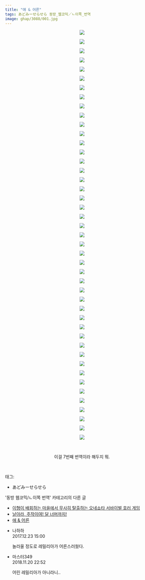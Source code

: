```yaml
---
title: "애 & 어른"
tags: あどみーせらせら 동방_웹코믹／ㄴ이쪽_번역
image: ghap/3088/001.jpg
---
```

<div class="article">
<p style="text-align: center; clear: none; float: none;"><img src="{{ site.nasurl }}/ghap/3088/001.jpg"/></p>
<p style="text-align: center; clear: none; float: none;"><img src="{{ site.nasurl }}/ghap/3088/002.jpg"/></p>
<p style="text-align: center; clear: none; float: none;"><img src="{{ site.nasurl }}/ghap/3088/003.jpg"/></p>
<p style="text-align: center; clear: none; float: none;"><img src="{{ site.nasurl }}/ghap/3088/004.jpg"/></p>
<p style="text-align: center; clear: none; float: none;"><img src="{{ site.nasurl }}/ghap/3088/005.jpg"/></p>
<p style="text-align: center; clear: none; float: none;"><img src="{{ site.nasurl }}/ghap/3088/006.jpg"/></p>
<p style="text-align: center; clear: none; float: none;"><img src="{{ site.nasurl }}/ghap/3088/007.jpg"/></p>
<p style="text-align: center; clear: none; float: none;"><img src="{{ site.nasurl }}/ghap/3088/008.jpg"/></p>
<p style="text-align: center; clear: none; float: none;"><img src="{{ site.nasurl }}/ghap/3088/009.jpg"/></p>
<p style="text-align: center; clear: none; float: none;"><img src="{{ site.nasurl }}/ghap/3088/010.jpg"/></p>
<p style="text-align: center; clear: none; float: none;"><img src="{{ site.nasurl }}/ghap/3088/011.jpg"/></p>
<p style="text-align: center; clear: none; float: none;"><img src="{{ site.nasurl }}/ghap/3088/012.jpg"/></p>
<p style="text-align: center; clear: none; float: none;"><img src="{{ site.nasurl }}/ghap/3088/013.jpg"/></p>
<p style="text-align: center; clear: none; float: none;"><img src="{{ site.nasurl }}/ghap/3088/014.jpg"/></p>
<p style="text-align: center; clear: none; float: none;"><img src="{{ site.nasurl }}/ghap/3088/015.jpg"/></p>
<p style="text-align: center; clear: none; float: none;"><img src="{{ site.nasurl }}/ghap/3088/016.jpg"/></p>
<p style="text-align: center; clear: none; float: none;"><img src="{{ site.nasurl }}/ghap/3088/017.jpg"/></p>
<p style="text-align: center; clear: none; float: none;"><img src="{{ site.nasurl }}/ghap/3088/018.jpg"/></p>
<p style="text-align: center; clear: none; float: none;"><img src="{{ site.nasurl }}/ghap/3088/019.jpg"/></p>
<p style="text-align: center; clear: none; float: none;"><img src="{{ site.nasurl }}/ghap/3088/020.jpg"/></p>
<p style="text-align: center; clear: none; float: none;"><img src="{{ site.nasurl }}/ghap/3088/021.jpg"/></p>
<p style="text-align: center; clear: none; float: none;"><img src="{{ site.nasurl }}/ghap/3088/022.jpg"/></p>
<p style="text-align: center; clear: none; float: none;"><img src="{{ site.nasurl }}/ghap/3088/023.jpg"/></p>
<p style="text-align: center; clear: none; float: none;"><img src="{{ site.nasurl }}/ghap/3088/024.jpg"/></p>
<p style="text-align: center; clear: none; float: none;"><img src="{{ site.nasurl }}/ghap/3088/025.jpg"/></p>
<p style="text-align: center; clear: none; float: none;"><img src="{{ site.nasurl }}/ghap/3088/026.jpg"/></p>
<p style="text-align: center; clear: none; float: none;"><img src="{{ site.nasurl }}/ghap/3088/027.jpg"/></p>
<p style="text-align: center; clear: none; float: none;"><img src="{{ site.nasurl }}/ghap/3088/028.jpg"/></p>
<p style="text-align: center; clear: none; float: none;"><img src="{{ site.nasurl }}/ghap/3088/029.jpg"/></p>
<p style="text-align: center; clear: none; float: none;"><img src="{{ site.nasurl }}/ghap/3088/030.jpg"/></p>
<p style="text-align: center; clear: none; float: none;"><img src="{{ site.nasurl }}/ghap/3088/031.jpg"/></p>
<p style="text-align: center; clear: none; float: none;"><img src="{{ site.nasurl }}/ghap/3088/032.jpg"/></p>
<p style="text-align: center; clear: none; float: none;"><img src="{{ site.nasurl }}/ghap/3088/033.jpg"/></p>
<p style="text-align: center; clear: none; float: none;"><img src="{{ site.nasurl }}/ghap/3088/034.jpg"/></p>
<p style="text-align: center; clear: none; float: none;"><img src="{{ site.nasurl }}/ghap/3088/035.jpg"/></p>
<p style="text-align: center; clear: none; float: none;"><img src="{{ site.nasurl }}/ghap/3088/036.jpg"/></p>
<p style="text-align: center; clear: none; float: none;"><img src="{{ site.nasurl }}/ghap/3088/037.jpg"/></p>
<p style="text-align: center; clear: none; float: none;"><img src="{{ site.nasurl }}/ghap/3088/038.jpg"/></p>
<p style="text-align: center; clear: none; float: none;"><img src="{{ site.nasurl }}/ghap/3088/039.jpg"/></p>
<p style="text-align: center; clear: none; float: none;"><img src="{{ site.nasurl }}/ghap/3088/040.jpg"/></p>
<p style="text-align: center; clear: none; float: none;"><img src="{{ site.nasurl }}/ghap/3088/041.jpg"/></p>
<p style="text-align: center; clear: none; float: none;"><img src="{{ site.nasurl }}/ghap/3088/042.jpg"/></p>
<p style="text-align: center; clear: none; float: none;"><img src="{{ site.nasurl }}/ghap/3088/043.jpg"/></p>
<p style="text-align: center; clear: none; float: none;"><img src="{{ site.nasurl }}/ghap/3088/044.jpg"/></p>
<p style="text-align: center; clear: none; float: none;"><img src="{{ site.nasurl }}/ghap/3088/045.jpg"/></p>
<p style="text-align: center; clear: none; float: none;"><br/></p>
<p style="text-align: center; clear: none; float: none;">이걸 7번째 번역이라 해두지 뭐.</p>
<p><br/></p>
</div><div class="tagTrail">
<p>태그: </p>
<ul>
<li>あどみーせらせら</li>
</ul>
</div><div class="another">
<p>'동방 웹코믹/ㄴ이쪽 번역' 카테고리의 다른 글</p>
<ul>
<li><a href="/2018-08-23-ghap_4608">이형이 배회하는 마을에서 무사히 탈출하는 오네쇼타 서바이벌 호러 게임</a></li>
<li><a href="/2017-01-14-ghap_3117">날아라, 주작이여! 달 너머까지!</a></li>
<li><a href="/2017-01-07-ghap_3088">애 &amp; 어른</a></li>
</ul>
</div><div class="cb_module cb_fluid">
<div class="cb_wrt cb_profile">
<div class="comment">
<ul>
<li class="cb_thumb_off" id="comment15158113">
<div class="cb_comment_area">
<div class="cb_info_area">
<div class="cb_section">
<span class="cb_nick_name">나하하</span>
</div>
<div class="cb_section">
<span class="cb_date">2017.12.23 15:00 </span>
</div>
</div>
<div class="cb_dsc_comment">
<p class="cb_dsc">
											놀라울 정도로 레밀리아가 어른스러웠다.
										</p>
</div>
</div></li>
<li class="cb_thumb_off" id="comment15375959">
<div class="cb_comment_area">
<div class="cb_info_area">
<div class="cb_section">
<span class="cb_nick_name">마스터349</span>
</div>
<div class="cb_section">
<span class="cb_date">2018.11.20 22:52 </span>
</div>
</div>
<div class="cb_dsc_comment">
<p class="cb_dsc">
											어린 레밀리아가 아니라니..<br/>
</p>
</div>
</div></li>
</ul>
</div>
</div><!-- commentList close -->
</div>